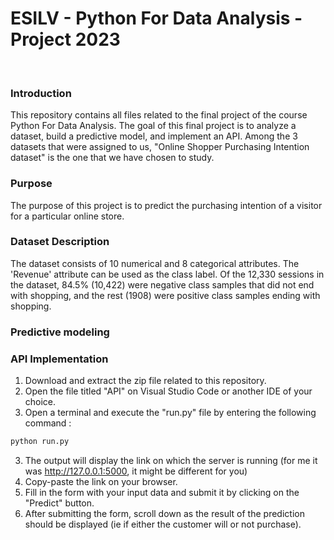 # ESILV - Python For Data Analysis - Project 2023
<br>

### Introduction
This repository contains all files related to the final project of the course Python For Data Analysis. The goal of this final project is to analyze a dataset, build a predictive model, and implement an API. Among the 3 datasets that were assigned to us, "Online Shopper Purchasing Intention dataset" is the one that we have chosen to study. 
 
### Purpose
The purpose of this project is to predict the purchasing intention of a visitor for a particular online store. 

### Dataset Description
The dataset consists of 10 numerical and 8 categorical attributes. The 'Revenue' attribute can be used as the class label. Of the 12,330 sessions in the dataset, 84.5% (10,422) were negative class samples that did not end with shopping, and the rest (1908) were positive class samples ending with shopping.


### Predictive modeling


### API Implementation
1. Download and extract the zip file related to this repository.
1. Open the file titled "API" on Visual Studio Code or another IDE of your choice.
2. Open a terminal and execute the "run.py" file by entering the following command :
```python
python run.py
```
3. The output will display the link on which the server is running (for me it was http://127.0.0.1:5000, it might be different for you)
4. Copy-paste the link on your browser.
5. Fill in the form with your input data and submit it by clicking on the "Predict" button.
6. After submitting the form, scroll down as the result of the prediction should be displayed (ie if either the customer will or not purchase).








